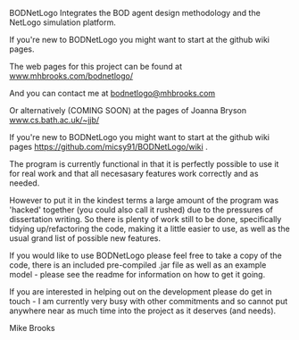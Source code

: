 BODNetLogo Integrates the BOD agent design methodology and the NetLogo simulation platform.

If you're new to BODNetLogo you might want to start at the github wiki pages.

The web pages for this project can be found at www.mhbrooks.com/bodnetlogo/

And you can contact me at bodnetlogo@mhbrooks.com

Or alternatively (COMING SOON) at the pages of Joanna Bryson www.cs.bath.ac.uk/~jjb/

If you're new to BODNetLogo you might want to start at the github wiki pages https://github.com/micsy91/BODNetLogo/wiki .

The program is currently functional in that it is perfectly possible to use it for real work and that all necesasary features work correctly and as needed.

However to put it in the kindest terms a large amount of the program was 'hacked' together (you could also call it rushed) due to the pressures of dissertation writing.
So there is plenty of work still to be done, specifically tidying up/refactoring the code, making it a little easier to use,  as well as the usual grand list of
possible new features.

If you would like to use BODNetLogo please feel free to take a copy of the code, there is an included pre-compiled .jar file as well as an example model - please see
the readme for information on how to get it going.

If you are interested in helping out on the development please do get in touch - I am currently very busy with other commitments and so cannot put anywhere near
as much time into the project as it deserves (and needs).

Mike Brooks
